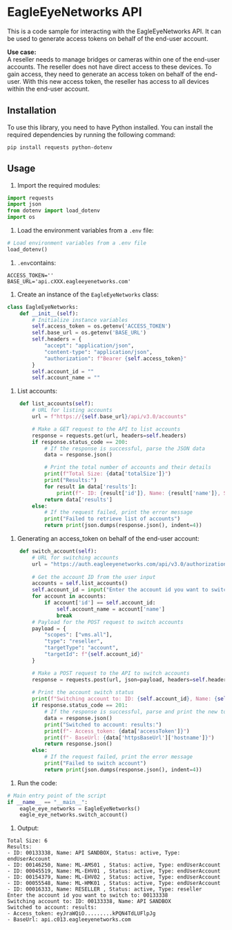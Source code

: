 # EagleEyeNetworks API

This is a code sample for interacting with the EagleEyeNetworks API. It can be used to generate access tokens on behalf of the end-user account.

**Use case:**  
A reseller needs to manage bridges or cameras within one of the end-user accounts. The reseller does not have direct access to these devices. To gain access, they need to generate an access token on behalf of the end-user. With this new access token, the reseller has access to all devices within the end-user account.
  
## Installation

To use this library, you need to have Python installed. You can install the required dependencies by running the following command:

```shell
pip install requests python-dotenv
```

## Usage

1. Import the required modules:

```python
import requests
import json
from dotenv import load_dotenv
import os
```

1. Load the environment variables from a `.env` file:

```python
# Load environment variables from a .env file
load_dotenv()
```

1. `.env`contains:

```shell
ACCESS_TOKEN=''
BASE_URL='api.cXXX.eagleeyenetworks.com'
```

1. Create an instance of the `EagleEyeNetworks` class:

```python
class EagleEyeNetworks:
    def __init__(self):
        # Initialize instance variables
        self.access_token = os.getenv('ACCESS_TOKEN')
        self.base_url = os.getenv('BASE_URL')
        self.headers = {
            "accept": "application/json",
            "content-type": "application/json",
            "authorization": f"Bearer {self.access_token}"
        }
        self.account_id = ""
        self.account_name = ""
```

1. List accounts:

```python
    def list_accounts(self):
        # URL for listing accounts
        url = f"https://{self.base_url}/api/v3.0/accounts"

        # Make a GET request to the API to list accounts
        response = requests.get(url, headers=self.headers)
        if response.status_code == 200:
            # If the response is successful, parse the JSON data
            data = response.json()

            # Print the total number of accounts and their details
            print(f"Total Size: {data['totalSize']}")
            print("Results:")
            for result in data['results']:
                print(f"- ID: {result['id']}, Name: {result['name']}, Status: {result['status']}, Type: {result['type']}")
            return data['results']
        else:
            # If the request failed, print the error message
            print("Failed to retrieve list of accounts")
            return print(json.dumps(response.json(), indent=4))
```

1. Generating an access_token on behalf of the end-user account:

```python
    def switch_account(self):
        # URL for switching accounts
        url = "https://auth.eagleeyenetworks.com/api/v3.0/authorizationTokens"
        
        # Get the account ID from the user input
        accounts = self.list_accounts()
        self.account_id = input("Enter the account id you want to switch to: ")
        for account in accounts:
            if account['id'] == self.account_id:
                self.account_name = account['name']
                break
        # Payload for the POST request to switch accounts
        payload = {
            "scopes": ["vms.all"],
            "type": "reseller",
            "targetType": "account",
            "targetId": f"{self.account_id}"
        }

        # Make a POST request to the API to switch accounts
        response = requests.post(url, json=payload, headers=self.headers)
        
        # Print the account switch status
        print(f"Switching account to: ID: {self.account_id}, Name: {self.account_name} ")
        if response.status_code == 201:
            # If the response is successful, parse and print the new token details
            data = response.json()
            print("Switched to account: results:")
            print(f"- Access_token: {data['accessToken']}")
            print(f"- BaseUrl: {data['httpsBaseUrl']['hostname']}")
            return response.json()
        else:
            # If the request failed, print the error message
            print("Failed to switch account")
            return print(json.dumps(response.json(), indent=4))
```

1. Run the code:

```python
# Main entry point of the script
if __name__ == "__main__":
    eagle_eye_networks = EagleEyeNetworks()
    eagle_eye_networks.switch_account()
```

1. Output:

```shell
Total Size: 6
Results:
- ID: 00133338, Name: API SANDBOX, Status: active, Type: endUserAccount
- ID: 00146250, Name: ML-AMS01 , Status: active, Type: endUserAccount
- ID: 00045519, Name: ML-EHV01 , Status: active, Type: endUserAccount
- ID: 00154379, Name: ML-EHV02 , Status: active, Type: endUserAccount
- ID: 00055548, Name: ML-HMK01 , Status: active, Type: endUserAccount
- ID: 00016333, Name: RESELLER , Status: active, Type: reseller
Enter the account id you want to switch to: 00133338
Switching account to: ID: 00133338, Name: API SANDBOX  
Switched to account: results:
- Access_token: eyJraWQiO.........kPQN4TdLUFlpJg
- BaseUrl: api.c013.eagleeyenetworks.com
```
